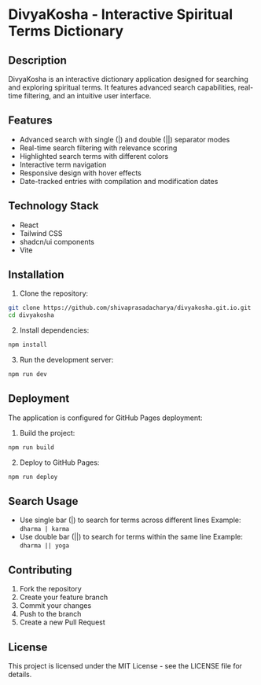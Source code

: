 # DivyaKosha - Interactive Spiritual Terms Dictionary

## Description
DivyaKosha is an interactive dictionary application designed for searching and exploring spiritual terms. It features advanced search capabilities, real-time filtering, and an intuitive user interface.

## Features
- Advanced search with single (|) and double (||) separator modes
- Real-time search filtering with relevance scoring
- Highlighted search terms with different colors
- Interactive term navigation
- Responsive design with hover effects
- Date-tracked entries with compilation and modification dates

## Technology Stack
- React
- Tailwind CSS
- shadcn/ui components
- Vite

## Installation
1. Clone the repository:
```bash
git clone https://github.com/shivaprasadacharya/divyakosha.git.io.git
cd divyakosha
```

2. Install dependencies:
```bash
npm install
```

3. Run the development server:
```bash
npm run dev
```

## Deployment
The application is configured for GitHub Pages deployment:

1. Build the project:
```bash
npm run build
```

2. Deploy to GitHub Pages:
```bash
npm run deploy
```

## Search Usage
- Use single bar (|) to search for terms across different lines
  Example: `dharma | karma`
- Use double bar (||) to search for terms within the same line
  Example: `dharma || yoga`

## Contributing
1. Fork the repository
2. Create your feature branch
3. Commit your changes
4. Push to the branch
5. Create a new Pull Request

## License
This project is licensed under the MIT License - see the LICENSE file for details.
